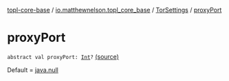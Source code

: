 [topl-core-base](../../index.md) / [io.matthewnelson.topl_core_base](../index.md) / [TorSettings](index.md) / [proxyPort](./proxy-port.md)

# proxyPort

`abstract val proxyPort: `[`Int`](https://kotlinlang.org/api/latest/jvm/stdlib/kotlin/-int/index.html)`?` [(source)](https://github.com/05nelsonm/TorOnionProxyLibrary-Android/blob/master/topl-core-base/src/main/java/io/matthewnelson/topl_core_base/TorSettings.kt#L382)

Default = [java.null](#)

